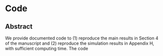 # Code
## Abstract
We provide documented code to (1) reproduce the main results in Section 4 of the manuscript and (2) reproduce the simulation results in Appendix H, with sufficient computing time. The code
